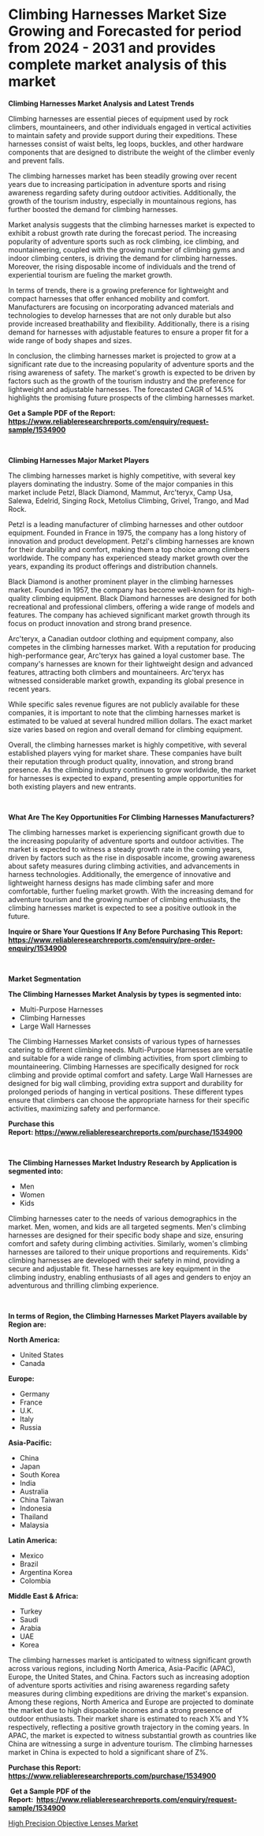 <p><h1>Climbing Harnesses Market Size Growing and Forecasted for period from 2024 - 2031 and provides complete market analysis of this market</h1></p><p><strong>Climbing Harnesses Market Analysis and Latest Trends</strong></p>
<p><p>Climbing harnesses are essential pieces of equipment used by rock climbers, mountaineers, and other individuals engaged in vertical activities to maintain safety and provide support during their expeditions. These harnesses consist of waist belts, leg loops, buckles, and other hardware components that are designed to distribute the weight of the climber evenly and prevent falls.</p><p>The climbing harnesses market has been steadily growing over recent years due to increasing participation in adventure sports and rising awareness regarding safety during outdoor activities. Additionally, the growth of the tourism industry, especially in mountainous regions, has further boosted the demand for climbing harnesses.</p><p>Market analysis suggests that the climbing harnesses market is expected to exhibit a robust growth rate during the forecast period. The increasing popularity of adventure sports such as rock climbing, ice climbing, and mountaineering, coupled with the growing number of climbing gyms and indoor climbing centers, is driving the demand for climbing harnesses. Moreover, the rising disposable income of individuals and the trend of experiential tourism are fueling the market growth.</p><p>In terms of trends, there is a growing preference for lightweight and compact harnesses that offer enhanced mobility and comfort. Manufacturers are focusing on incorporating advanced materials and technologies to develop harnesses that are not only durable but also provide increased breathability and flexibility. Additionally, there is a rising demand for harnesses with adjustable features to ensure a proper fit for a wide range of body shapes and sizes.</p><p>In conclusion, the climbing harnesses market is projected to grow at a significant rate due to the increasing popularity of adventure sports and the rising awareness of safety. The market's growth is expected to be driven by factors such as the growth of the tourism industry and the preference for lightweight and adjustable harnesses. The forecasted CAGR of 14.5% highlights the promising future prospects of the climbing harnesses market.</p></p>
<p><strong>Get a Sample PDF of the Report:&nbsp; <a href="https://www.reliableresearchreports.com/enquiry/request-sample/1534900">https://www.reliableresearchreports.com/enquiry/request-sample/1534900</a></strong></p>
<p>&nbsp;</p>
<p><strong>Climbing Harnesses Major Market Players</strong></p>
<p><p>The climbing harnesses market is highly competitive, with several key players dominating the industry. Some of the major companies in this market include Petzl, Black Diamond, Mammut, Arc'teryx, Camp Usa, Salewa, Edelrid, Singing Rock, Metolius Climbing, Grivel, Trango, and Mad Rock.</p><p>Petzl is a leading manufacturer of climbing harnesses and other outdoor equipment. Founded in France in 1975, the company has a long history of innovation and product development. Petzl's climbing harnesses are known for their durability and comfort, making them a top choice among climbers worldwide. The company has experienced steady market growth over the years, expanding its product offerings and distribution channels.</p><p>Black Diamond is another prominent player in the climbing harnesses market. Founded in 1957, the company has become well-known for its high-quality climbing equipment. Black Diamond harnesses are designed for both recreational and professional climbers, offering a wide range of models and features. The company has achieved significant market growth through its focus on product innovation and strong brand presence.</p><p>Arc'teryx, a Canadian outdoor clothing and equipment company, also competes in the climbing harnesses market. With a reputation for producing high-performance gear, Arc'teryx has gained a loyal customer base. The company's harnesses are known for their lightweight design and advanced features, attracting both climbers and mountaineers. Arc'teryx has witnessed considerable market growth, expanding its global presence in recent years.</p><p>While specific sales revenue figures are not publicly available for these companies, it is important to note that the climbing harnesses market is estimated to be valued at several hundred million dollars. The exact market size varies based on region and overall demand for climbing equipment.</p><p>Overall, the climbing harnesses market is highly competitive, with several established players vying for market share. These companies have built their reputation through product quality, innovation, and strong brand presence. As the climbing industry continues to grow worldwide, the market for harnesses is expected to expand, presenting ample opportunities for both existing players and new entrants.</p></p>
<p>&nbsp;</p>
<p><strong>What Are The Key Opportunities For Climbing Harnesses Manufacturers?</strong></p>
<p><p>The climbing harnesses market is experiencing significant growth due to the increasing popularity of adventure sports and outdoor activities. The market is expected to witness a steady growth rate in the coming years, driven by factors such as the rise in disposable income, growing awareness about safety measures during climbing activities, and advancements in harness technologies. Additionally, the emergence of innovative and lightweight harness designs has made climbing safer and more comfortable, further fueling market growth. With the increasing demand for adventure tourism and the growing number of climbing enthusiasts, the climbing harnesses market is expected to see a positive outlook in the future.</p></p>
<p><strong>Inquire or Share Your Questions If Any Before Purchasing This Report: <a href="https://www.reliableresearchreports.com/enquiry/pre-order-enquiry/1534900">https://www.reliableresearchreports.com/enquiry/pre-order-enquiry/1534900</a></strong></p>
<p>&nbsp;</p>
<p><strong>Market Segmentation</strong></p>
<p><strong>The Climbing Harnesses Market Analysis by types is segmented into:</strong></p>
<p><ul><li>Multi-Purpose Harnesses</li><li>Climbing Harnesses</li><li>Large Wall Harnesses</li></ul></p>
<p><p>The Climbing Harnesses Market consists of various types of harnesses catering to different climbing needs. Multi-Purpose Harnesses are versatile and suitable for a wide range of climbing activities, from sport climbing to mountaineering. Climbing Harnesses are specifically designed for rock climbing and provide optimal comfort and safety. Large Wall Harnesses are designed for big wall climbing, providing extra support and durability for prolonged periods of hanging in vertical positions. These different types ensure that climbers can choose the appropriate harness for their specific activities, maximizing safety and performance.</p></p>
<p><strong>Purchase this Report:&nbsp;<a href="https://www.reliableresearchreports.com/purchase/1534900">https://www.reliableresearchreports.com/purchase/1534900</a></strong></p>
<p>&nbsp;</p>
<p><strong>The Climbing Harnesses Market Industry Research by Application is segmented into:</strong></p>
<p><ul><li>Men</li><li>Women</li><li>Kids</li></ul></p>
<p><p>Climbing harnesses cater to the needs of various demographics in the market. Men, women, and kids are all targeted segments. Men's climbing harnesses are designed for their specific body shape and size, ensuring comfort and safety during climbing activities. Similarly, women's climbing harnesses are tailored to their unique proportions and requirements. Kids' climbing harnesses are developed with their safety in mind, providing a secure and adjustable fit. These harnesses are key equipment in the climbing industry, enabling enthusiasts of all ages and genders to enjoy an adventurous and thrilling climbing experience.</p></p>
<p>&nbsp;</p>
<p><strong>In terms of Region, the Climbing Harnesses Market Players available by Region are:</strong></p>
<p>
    <p> <strong> North America: </strong>
        <ul>
            <li>United States</li>
            <li>Canada</li>
        </ul>
        </p> 
    <p> <strong> Europe: </strong>
        <ul>
            <li>Germany</li>
            <li>France</li>
            <li>U.K.</li>
            <li>Italy</li>
            <li>Russia</li>
        </ul>
        </p> 
    <p> <strong> Asia-Pacific: </strong>
        <ul>
            <li>China</li>
            <li>Japan</li>
            <li>South Korea</li>
            <li>India</li>
            <li>Australia</li>
            <li>China Taiwan</li>
            <li>Indonesia</li>
            <li>Thailand</li>
            <li>Malaysia</li>
        </ul>
        </p> 
    <p> <strong> Latin America: </strong>
        <ul>
            <li>Mexico</li>
            <li>Brazil</li>
            <li>Argentina Korea</li>
            <li>Colombia</li>
        </ul>
        </p> 
    <p> <strong> Middle East & Africa: </strong>
        <ul>
            <li>Turkey</li>
            <li>Saudi</li>
            <li>Arabia</li>
            <li>UAE</li>
            <li>Korea</li>
        </ul>
    </p>
    </p>
<p><p>The climbing harnesses market is anticipated to witness significant growth across various regions, including North America, Asia-Pacific (APAC), Europe, the United States, and China. Factors such as increasing adoption of adventure sports activities and rising awareness regarding safety measures during climbing expeditions are driving the market's expansion. Among these regions, North America and Europe are projected to dominate the market due to high disposable incomes and a strong presence of outdoor enthusiasts. Their market share is estimated to reach X% and Y% respectively, reflecting a positive growth trajectory in the coming years. In APAC, the market is expected to witness substantial growth as countries like China are witnessing a surge in adventure tourism. The climbing harnesses market in China is expected to hold a significant share of Z%.</p></p>
<p><strong>Purchase this Report: <a href="https://www.reliableresearchreports.com/purchase/1534900">https://www.reliableresearchreports.com/purchase/1534900</a></strong></p>
<p>&nbsp;<strong>Get a Sample PDF of the Report:&nbsp;&nbsp;<a href="https://www.reliableresearchreports.com/enquiry/request-sample/1534900">https://www.reliableresearchreports.com/enquiry/request-sample/1534900</a></strong></p>
<p><strong></strong></p>
<p><p><a href="https://issuu.com/reportprime-2/docs/high-precision-objective-lenses-market-size-2030.p">High Precision Objective Lenses Market</a></p></p>